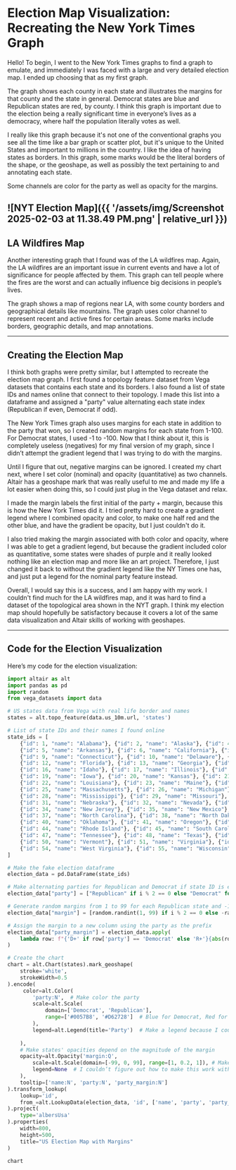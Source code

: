 # Election Map Visualization: Recreating the New York Times Graph

Hello! To begin, I went to the New York Times graphs to find a graph to emulate, and immediately I was faced with a large and very detailed election map. I ended up choosing that as my first graph.

The graph shows each county in each state and illustrates the margins for that county and the state in general. Democrat states are blue and Republican states are red, by county. I think this graph is important due to the election being a really significant time in everyone’s lives as a democracy, where half the population literally votes as well.

I really like this graph because it's not one of the conventional graphs you see all the time like a bar graph or scatter plot, but it's unique to the United States and important to millions in the country. I like the idea of having states as borders. In this graph, some marks would be the literal borders of the shape, or the geoshape, as well as possibly the text pertaining to and annotating each state.

Some channels are color for the party as well as opacity for the margins.

![NYT Election Map]({{ '/assets/img/Screenshot 2025-02-03 at 11.38.49 PM.png' | relative_url }})
---

## LA Wildfires Map

Another interesting graph that I found was of the LA wildfires map. Again, the LA wildfires are an important issue in current events and have a lot of significance for people affected by them. This graph can tell people where the fires are the worst and can actually influence big decisions in people’s lives. 

The graph shows a map of regions near LA, with some county borders and geographical details like mountains. The graph uses color channel to represent recent and active fires for certain areas. Some marks include borders, geographic details, and map annotations.

---

## Creating the Election Map

I think both graphs were pretty similar, but I attempted to recreate the election map graph. I first found a topology feature dataset from Vega datasets that contains each state and its borders. I also found a list of state IDs and names online that connect to their topology. I made this list into a dataframe and assigned a "party" value alternating each state index (Republican if even, Democrat if odd). 

The New York Times graph also uses margins for each state in addition to the party that won, so I created random margins for each state from 1-100. For Democrat states, I used -1 to -100. Now that I think about it, this is completely useless (negatives) for my final version of my graph, since I didn’t attempt the gradient legend that I was trying to do with the margins.

Until I figure that out, negative margins can be ignored. I created my chart next, where I set color (nominal) and opacity (quantitative) as two channels. Altair has a geoshape mark that was really useful to me and made my life a lot easier when doing this, so I could just plug in the Vega dataset and relax. 

I made the margin labels the first initial of the party + margin, because this is how the New York Times did it. I tried pretty hard to create a gradient legend where I combined opacity and color, to make one half red and the other blue, and have the gradient be opacity, but I just couldn't do it. 

I also tried making the margin associated with both color and opacity, where I was able to get a gradient legend, but because the gradient included color as quantitative, some states were shades of purple and it really looked nothing like an election map and more like an art project. Therefore, I just changed it back to without the gradient legend like the NY Times one has, and just put a legend for the nominal party feature instead. 

Overall, I would say this is a success, and I am happy with my work. I couldn't find much for the LA wildfires map, and it was hard to find a dataset of the topological area shown in the NYT graph. I think my election map should hopefully be satisfactory because it covers a lot of the same data visualization and Altair skills of working with geoshapes.

---

## Code for the Election Visualization

Here’s my code for the election visualization:

```python
import altair as alt
import pandas as pd
import random
from vega_datasets import data

# US states data from Vega with real life border and names
states = alt.topo_feature(data.us_10m.url, 'states')

# List of state IDs and their names I found online
state_ids = [
    {"id": 1, "name": "Alabama"}, {"id": 2, "name": "Alaska"}, {"id": 4, "name": "Arizona"},
    {"id": 5, "name": "Arkansas"}, {"id": 6, "name": "California"}, {"id": 8, "name": "Colorado"},
    {"id": 9, "name": "Connecticut"}, {"id": 10, "name": "Delaware"}, {"id": 11, "name": "District of Columbia"},
    {"id": 12, "name": "Florida"}, {"id": 13, "name": "Georgia"}, {"id": 15, "name": "Hawaii"},
    {"id": 16, "name": "Idaho"}, {"id": 17, "name": "Illinois"}, {"id": 18, "name": "Indiana"},
    {"id": 19, "name": "Iowa"}, {"id": 20, "name": "Kansas"}, {"id": 21, "name": "Kentucky"},
    {"id": 22, "name": "Louisiana"}, {"id": 23, "name": "Maine"}, {"id": 24, "name": "Maryland"},
    {"id": 25, "name": "Massachusetts"}, {"id": 26, "name": "Michigan"}, {"id": 27, "name": "Minnesota"},
    {"id": 28, "name": "Mississippi"}, {"id": 29, "name": "Missouri"}, {"id": 30, "name": "Montana"},
    {"id": 31, "name": "Nebraska"}, {"id": 32, "name": "Nevada"}, {"id": 33, "name": "New Hampshire"},
    {"id": 34, "name": "New Jersey"}, {"id": 35, "name": "New Mexico"}, {"id": 36, "name": "New York"},
    {"id": 37, "name": "North Carolina"}, {"id": 38, "name": "North Dakota"}, {"id": 39, "name": "Ohio"},
    {"id": 40, "name": "Oklahoma"}, {"id": 41, "name": "Oregon"}, {"id": 42, "name": "Pennsylvania"},
    {"id": 44, "name": "Rhode Island"}, {"id": 45, "name": "South Carolina"}, {"id": 46, "name": "South Dakota"},
    {"id": 47, "name": "Tennessee"}, {"id": 48, "name": "Texas"}, {"id": 49, "name": "Utah"},
    {"id": 50, "name": "Vermont"}, {"id": 51, "name": "Virginia"}, {"id": 53, "name": "Washington"},
    {"id": 54, "name": "West Virginia"}, {"id": 55, "name": "Wisconsin"}, {"id": 56, "name": "Wyoming"}
]

# Make the fake election dataframe
election_data = pd.DataFrame(state_ids)

# Make alternating parties for Republican and Democrat if state ID is even or odd
election_data["party"] = ["Republican" if i % 2 == 0 else "Democrat" for i in range(len(election_data))]

# Generate random margins from 1 to 99 for each Republican state and -1 to -99 for each Democrat state
election_data["margin"] = [random.randint(1, 99) if i % 2 == 0 else -random.randint(1, 99) for i in range(len(election_data))]

# Assign the margin to a new column using the party as the prefix
election_data["party_margin"] = election_data.apply(
    lambda row: f"{'D+' if row['party'] == 'Democrat' else 'R+'}{abs(row['margin'])}", axis=1
)

# Create the chart
chart = alt.Chart(states).mark_geoshape(
    stroke='white',
    strokeWidth=0.5
).encode( 
     color=alt.Color(
        'party:N',  # Make color the party
        scale=alt.Scale(
            domain=['Democrat', 'Republican'],  
            range=['#0057B8', '#D62728']  # Blue for Democrat, Red for Republican
        ),
        legend=alt.Legend(title='Party')  # Make a legend because I couldn’t do the other one with a gradient
    
    ), 
    # Make states' opacities depend on the magnitude of the margin
    opacity=alt.Opacity('margin:Q',
        scale=alt.Scale(domain=[-99, 0, 99], range=[1, 0.2, 1]), # Make it 0.2 lowest because 0 is way too white
        legend=None  # I couldn’t figure out how to make this work with Altair for a "gradient" form 
    ),
    tooltip=['name:N', 'party:N', 'party_margin:N']
).transform_lookup(
    lookup='id',
    from_=alt.LookupData(election_data, 'id', ['name', 'party', 'party_margin', 'margin'])
).project(
    type='albersUsa'
).properties(
    width=800,
    height=500,
    title="US Election Map with Margins"
)

chart
